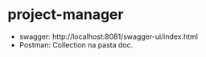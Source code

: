 # project-manager

- swagger: http://localhost:8081/swagger-ui/index.html
- Postman: Collection na pasta doc.